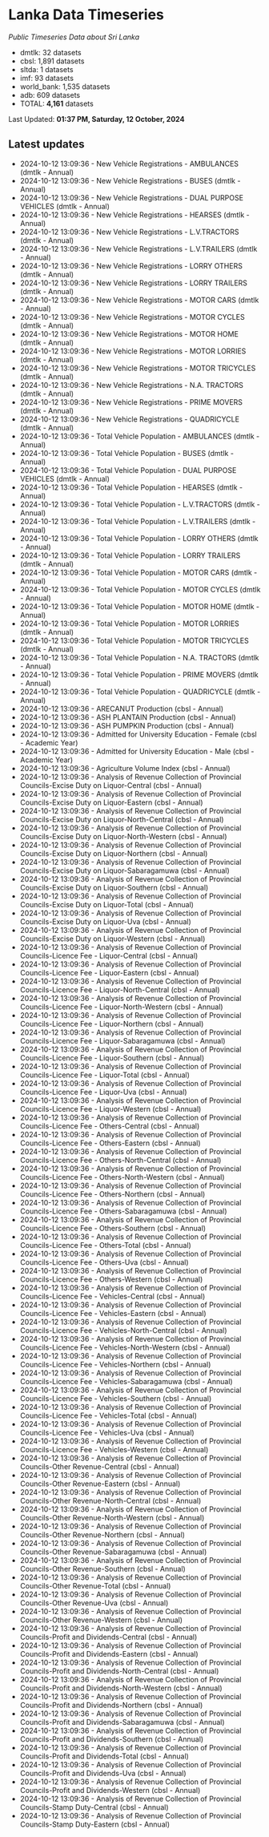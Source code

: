 # Lanka Data Timeseries
*Public Timeseries Data about Sri Lanka*

* dmtlk: 32 datasets
* cbsl: 1,891 datasets
* sltda: 1 datasets
* imf: 93 datasets
* world_bank: 1,535 datasets
* adb: 609 datasets
* TOTAL: **4,161** datasets

Last Updated: **01:37 PM, Saturday, 12 October, 2024**

## Latest updates

* 2024-10-12 13:09:36 - New Vehicle Registrations - AMBULANCES (dmtlk - Annual)
* 2024-10-12 13:09:36 - New Vehicle Registrations - BUSES (dmtlk - Annual)
* 2024-10-12 13:09:36 - New Vehicle Registrations - DUAL PURPOSE VEHICLES (dmtlk - Annual)
* 2024-10-12 13:09:36 - New Vehicle Registrations - HEARSES (dmtlk - Annual)
* 2024-10-12 13:09:36 - New Vehicle Registrations - L.V.TRACTORS (dmtlk - Annual)
* 2024-10-12 13:09:36 - New Vehicle Registrations - L.V.TRAILERS (dmtlk - Annual)
* 2024-10-12 13:09:36 - New Vehicle Registrations - LORRY OTHERS (dmtlk - Annual)
* 2024-10-12 13:09:36 - New Vehicle Registrations - LORRY TRAILERS (dmtlk - Annual)
* 2024-10-12 13:09:36 - New Vehicle Registrations - MOTOR CARS (dmtlk - Annual)
* 2024-10-12 13:09:36 - New Vehicle Registrations - MOTOR CYCLES (dmtlk - Annual)
* 2024-10-12 13:09:36 - New Vehicle Registrations - MOTOR HOME (dmtlk - Annual)
* 2024-10-12 13:09:36 - New Vehicle Registrations - MOTOR LORRIES (dmtlk - Annual)
* 2024-10-12 13:09:36 - New Vehicle Registrations - MOTOR TRICYCLES (dmtlk - Annual)
* 2024-10-12 13:09:36 - New Vehicle Registrations - N.A. TRACTORS (dmtlk - Annual)
* 2024-10-12 13:09:36 - New Vehicle Registrations - PRIME MOVERS (dmtlk - Annual)
* 2024-10-12 13:09:36 - New Vehicle Registrations - QUADRICYCLE (dmtlk - Annual)
* 2024-10-12 13:09:36 - Total Vehicle Population - AMBULANCES (dmtlk - Annual)
* 2024-10-12 13:09:36 - Total Vehicle Population - BUSES (dmtlk - Annual)
* 2024-10-12 13:09:36 - Total Vehicle Population - DUAL PURPOSE VEHICLES (dmtlk - Annual)
* 2024-10-12 13:09:36 - Total Vehicle Population - HEARSES (dmtlk - Annual)
* 2024-10-12 13:09:36 - Total Vehicle Population - L.V.TRACTORS (dmtlk - Annual)
* 2024-10-12 13:09:36 - Total Vehicle Population - L.V.TRAILERS (dmtlk - Annual)
* 2024-10-12 13:09:36 - Total Vehicle Population - LORRY OTHERS (dmtlk - Annual)
* 2024-10-12 13:09:36 - Total Vehicle Population - LORRY TRAILERS (dmtlk - Annual)
* 2024-10-12 13:09:36 - Total Vehicle Population - MOTOR CARS (dmtlk - Annual)
* 2024-10-12 13:09:36 - Total Vehicle Population - MOTOR CYCLES (dmtlk - Annual)
* 2024-10-12 13:09:36 - Total Vehicle Population - MOTOR HOME (dmtlk - Annual)
* 2024-10-12 13:09:36 - Total Vehicle Population - MOTOR LORRIES (dmtlk - Annual)
* 2024-10-12 13:09:36 - Total Vehicle Population - MOTOR TRICYCLES (dmtlk - Annual)
* 2024-10-12 13:09:36 - Total Vehicle Population - N.A. TRACTORS (dmtlk - Annual)
* 2024-10-12 13:09:36 - Total Vehicle Population - PRIME MOVERS (dmtlk - Annual)
* 2024-10-12 13:09:36 - Total Vehicle Population - QUADRICYCLE (dmtlk - Annual)
* 2024-10-12 13:09:36 - ARECANUT Production (cbsl - Annual)
* 2024-10-12 13:09:36 - ASH PLANTAIN Production (cbsl - Annual)
* 2024-10-12 13:09:36 - ASH PUMPKIN Production (cbsl - Annual)
* 2024-10-12 13:09:36 - Admitted for University Education - Female (cbsl - Academic Year)
* 2024-10-12 13:09:36 - Admitted for University Education - Male (cbsl - Academic Year)
* 2024-10-12 13:09:36 - Agriculture Volume Index (cbsl - Annual)
* 2024-10-12 13:09:36 - Analysis of Revenue Collection of Provincial Councils-Excise Duty on Liquor-Central (cbsl - Annual)
* 2024-10-12 13:09:36 - Analysis of Revenue Collection of Provincial Councils-Excise Duty on Liquor-Eastern (cbsl - Annual)
* 2024-10-12 13:09:36 - Analysis of Revenue Collection of Provincial Councils-Excise Duty on Liquor-North-Central (cbsl - Annual)
* 2024-10-12 13:09:36 - Analysis of Revenue Collection of Provincial Councils-Excise Duty on Liquor-North-Western (cbsl - Annual)
* 2024-10-12 13:09:36 - Analysis of Revenue Collection of Provincial Councils-Excise Duty on Liquor-Northern (cbsl - Annual)
* 2024-10-12 13:09:36 - Analysis of Revenue Collection of Provincial Councils-Excise Duty on Liquor-Sabaragamuwa (cbsl - Annual)
* 2024-10-12 13:09:36 - Analysis of Revenue Collection of Provincial Councils-Excise Duty on Liquor-Southern (cbsl - Annual)
* 2024-10-12 13:09:36 - Analysis of Revenue Collection of Provincial Councils-Excise Duty on Liquor-Total (cbsl - Annual)
* 2024-10-12 13:09:36 - Analysis of Revenue Collection of Provincial Councils-Excise Duty on Liquor-Uva (cbsl - Annual)
* 2024-10-12 13:09:36 - Analysis of Revenue Collection of Provincial Councils-Excise Duty on Liquor-Western (cbsl - Annual)
* 2024-10-12 13:09:36 - Analysis of Revenue Collection of Provincial Councils-Licence Fee - Liquor-Central (cbsl - Annual)
* 2024-10-12 13:09:36 - Analysis of Revenue Collection of Provincial Councils-Licence Fee - Liquor-Eastern (cbsl - Annual)
* 2024-10-12 13:09:36 - Analysis of Revenue Collection of Provincial Councils-Licence Fee - Liquor-North-Central (cbsl - Annual)
* 2024-10-12 13:09:36 - Analysis of Revenue Collection of Provincial Councils-Licence Fee - Liquor-North-Western (cbsl - Annual)
* 2024-10-12 13:09:36 - Analysis of Revenue Collection of Provincial Councils-Licence Fee - Liquor-Northern (cbsl - Annual)
* 2024-10-12 13:09:36 - Analysis of Revenue Collection of Provincial Councils-Licence Fee - Liquor-Sabaragamuwa (cbsl - Annual)
* 2024-10-12 13:09:36 - Analysis of Revenue Collection of Provincial Councils-Licence Fee - Liquor-Southern (cbsl - Annual)
* 2024-10-12 13:09:36 - Analysis of Revenue Collection of Provincial Councils-Licence Fee - Liquor-Total (cbsl - Annual)
* 2024-10-12 13:09:36 - Analysis of Revenue Collection of Provincial Councils-Licence Fee - Liquor-Uva (cbsl - Annual)
* 2024-10-12 13:09:36 - Analysis of Revenue Collection of Provincial Councils-Licence Fee - Liquor-Western (cbsl - Annual)
* 2024-10-12 13:09:36 - Analysis of Revenue Collection of Provincial Councils-Licence Fee - Others-Central (cbsl - Annual)
* 2024-10-12 13:09:36 - Analysis of Revenue Collection of Provincial Councils-Licence Fee - Others-Eastern (cbsl - Annual)
* 2024-10-12 13:09:36 - Analysis of Revenue Collection of Provincial Councils-Licence Fee - Others-North-Central (cbsl - Annual)
* 2024-10-12 13:09:36 - Analysis of Revenue Collection of Provincial Councils-Licence Fee - Others-North-Western (cbsl - Annual)
* 2024-10-12 13:09:36 - Analysis of Revenue Collection of Provincial Councils-Licence Fee - Others-Northern (cbsl - Annual)
* 2024-10-12 13:09:36 - Analysis of Revenue Collection of Provincial Councils-Licence Fee - Others-Sabaragamuwa (cbsl - Annual)
* 2024-10-12 13:09:36 - Analysis of Revenue Collection of Provincial Councils-Licence Fee - Others-Southern (cbsl - Annual)
* 2024-10-12 13:09:36 - Analysis of Revenue Collection of Provincial Councils-Licence Fee - Others-Total (cbsl - Annual)
* 2024-10-12 13:09:36 - Analysis of Revenue Collection of Provincial Councils-Licence Fee - Others-Uva (cbsl - Annual)
* 2024-10-12 13:09:36 - Analysis of Revenue Collection of Provincial Councils-Licence Fee - Others-Western (cbsl - Annual)
* 2024-10-12 13:09:36 - Analysis of Revenue Collection of Provincial Councils-Licence Fee - Vehicles-Central (cbsl - Annual)
* 2024-10-12 13:09:36 - Analysis of Revenue Collection of Provincial Councils-Licence Fee - Vehicles-Eastern (cbsl - Annual)
* 2024-10-12 13:09:36 - Analysis of Revenue Collection of Provincial Councils-Licence Fee - Vehicles-North-Central (cbsl - Annual)
* 2024-10-12 13:09:36 - Analysis of Revenue Collection of Provincial Councils-Licence Fee - Vehicles-North-Western (cbsl - Annual)
* 2024-10-12 13:09:36 - Analysis of Revenue Collection of Provincial Councils-Licence Fee - Vehicles-Northern (cbsl - Annual)
* 2024-10-12 13:09:36 - Analysis of Revenue Collection of Provincial Councils-Licence Fee - Vehicles-Sabaragamuwa (cbsl - Annual)
* 2024-10-12 13:09:36 - Analysis of Revenue Collection of Provincial Councils-Licence Fee - Vehicles-Southern (cbsl - Annual)
* 2024-10-12 13:09:36 - Analysis of Revenue Collection of Provincial Councils-Licence Fee - Vehicles-Total (cbsl - Annual)
* 2024-10-12 13:09:36 - Analysis of Revenue Collection of Provincial Councils-Licence Fee - Vehicles-Uva (cbsl - Annual)
* 2024-10-12 13:09:36 - Analysis of Revenue Collection of Provincial Councils-Licence Fee - Vehicles-Western (cbsl - Annual)
* 2024-10-12 13:09:36 - Analysis of Revenue Collection of Provincial Councils-Other Revenue-Central (cbsl - Annual)
* 2024-10-12 13:09:36 - Analysis of Revenue Collection of Provincial Councils-Other Revenue-Eastern (cbsl - Annual)
* 2024-10-12 13:09:36 - Analysis of Revenue Collection of Provincial Councils-Other Revenue-North-Central (cbsl - Annual)
* 2024-10-12 13:09:36 - Analysis of Revenue Collection of Provincial Councils-Other Revenue-North-Western (cbsl - Annual)
* 2024-10-12 13:09:36 - Analysis of Revenue Collection of Provincial Councils-Other Revenue-Northern (cbsl - Annual)
* 2024-10-12 13:09:36 - Analysis of Revenue Collection of Provincial Councils-Other Revenue-Sabaragamuwa (cbsl - Annual)
* 2024-10-12 13:09:36 - Analysis of Revenue Collection of Provincial Councils-Other Revenue-Southern (cbsl - Annual)
* 2024-10-12 13:09:36 - Analysis of Revenue Collection of Provincial Councils-Other Revenue-Total (cbsl - Annual)
* 2024-10-12 13:09:36 - Analysis of Revenue Collection of Provincial Councils-Other Revenue-Uva (cbsl - Annual)
* 2024-10-12 13:09:36 - Analysis of Revenue Collection of Provincial Councils-Other Revenue-Western (cbsl - Annual)
* 2024-10-12 13:09:36 - Analysis of Revenue Collection of Provincial Councils-Profit and Dividends-Central (cbsl - Annual)
* 2024-10-12 13:09:36 - Analysis of Revenue Collection of Provincial Councils-Profit and Dividends-Eastern (cbsl - Annual)
* 2024-10-12 13:09:36 - Analysis of Revenue Collection of Provincial Councils-Profit and Dividends-North-Central (cbsl - Annual)
* 2024-10-12 13:09:36 - Analysis of Revenue Collection of Provincial Councils-Profit and Dividends-North-Western (cbsl - Annual)
* 2024-10-12 13:09:36 - Analysis of Revenue Collection of Provincial Councils-Profit and Dividends-Northern (cbsl - Annual)
* 2024-10-12 13:09:36 - Analysis of Revenue Collection of Provincial Councils-Profit and Dividends-Sabaragamuwa (cbsl - Annual)
* 2024-10-12 13:09:36 - Analysis of Revenue Collection of Provincial Councils-Profit and Dividends-Southern (cbsl - Annual)
* 2024-10-12 13:09:36 - Analysis of Revenue Collection of Provincial Councils-Profit and Dividends-Total (cbsl - Annual)
* 2024-10-12 13:09:36 - Analysis of Revenue Collection of Provincial Councils-Profit and Dividends-Uva (cbsl - Annual)
* 2024-10-12 13:09:36 - Analysis of Revenue Collection of Provincial Councils-Profit and Dividends-Western (cbsl - Annual)
* 2024-10-12 13:09:36 - Analysis of Revenue Collection of Provincial Councils-Stamp Duty-Central (cbsl - Annual)
* 2024-10-12 13:09:36 - Analysis of Revenue Collection of Provincial Councils-Stamp Duty-Eastern (cbsl - Annual)
